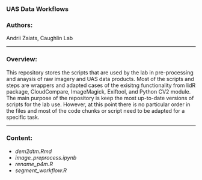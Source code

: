 ### UAS Data Workflows

### Authors:
Andrii Zaiats, Caughlin Lab

---

### Overview:
This repository stores the scripts that are used by the lab in pre-processing and anaysis of raw imagery and UAS data products. Most of the scripts and steps are wrappers and adapted cases of the exisitng functionality from lidR package, CloudCompare, ImageMagick, Exiftool, and Python CV2 module. The main purpose of the repository is keep the most up-to-date versions of scripts for the lab use. However, at this point there is no particular order in the files and most of the code chunks or script need to be adapted for a specific task.

---

### Content:
- *dem2dtm.Rmd*
- *image_preprocess.ipynb*
- *rename_p4m.R*
- *segment_workflow.R*
